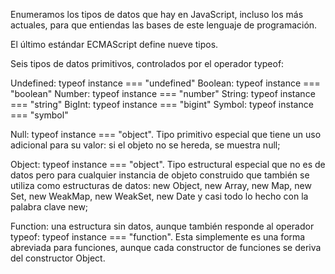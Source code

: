 Enumeramos los tipos de datos que hay en JavaScript, incluso los más actuales, para que entiendas las bases de este lenguaje de programación.

El último estándar ECMAScript define nueve tipos.

Seis tipos de datos primitivos, controlados por el operador typeof:

Undefined: typeof instance === "undefined"
Boolean: typeof instance === "boolean"
Number: typeof instance === "number"
String: typeof instance === "string"
BigInt: typeof instance === "bigint"
Symbol: typeof instance === "symbol"

Null: typeof instance === "object".
Tipo primitivo especial que tiene un uso adicional para su valor: si el objeto no se hereda, se muestra null;

Object: typeof instance === "object".
Tipo estructural especial que no es de datos pero para cualquier instancia de objeto construido que también se utiliza como estructuras de datos: new Object, new Array, new Map, new Set, new WeakMap, new WeakSet, new Date y casi todo lo hecho con la palabra clave new;

Function: una estructura sin datos, aunque también responde al operador typeof: typeof instance === "function". Esta simplemente es una forma abreviada para funciones, aunque cada constructor de funciones se deriva del constructor Object.
